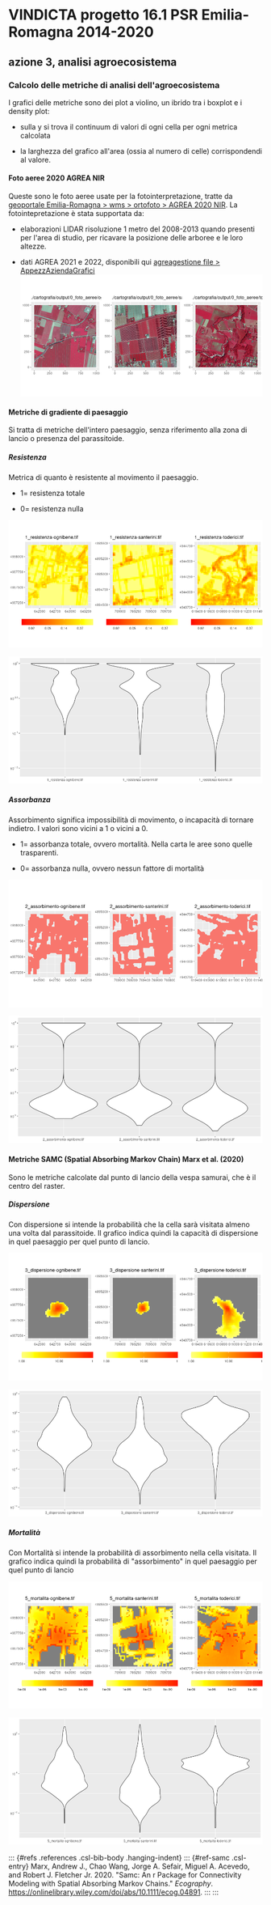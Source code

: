 # VINDICTA progetto 16.1 PSR Emilia-Romagna 2014-2020

## azione 3, analisi agroecosistema

### Calcolo delle metriche di analisi dell'agroecosistema

I grafici delle metriche sono dei plot a violino, un ibrido tra i boxplot e i density plot:

-   sulla y si trova il continuum di valori di ogni cella per ogni metrica calcolata

-   la larghezza del grafico all'area (ossia al numero di celle) corrispondendi al valore.

#### Foto aeree 2020 AGREA NIR

Queste sono le foto aeree usate per la fotointerpretazione, tratte da [geoportale Emilia-Romagna \> wms \> ortofoto \> AGREA 2020 NIR](https://geoportale.regione.emilia-romagna.it/servizi/servizi-ogc/elenco-capabilities-dei-servizi-wms/cartografia-di-base/service-35). La fotointepretazione è stata supportata da:

-   elaborazioni LIDAR risoluzione 1 metro del 2008-2013 quando presenti per l'area di studio, per ricavare la posizione delle arboree e le loro altezze.

-   dati AGREA 2021 e 2022, disponibili qui [agreagestione file > AppezzAziendaGrafici](https://agreagestione.regione.emilia-romagna.it/agrea-file/AppezzAziendaGrafici/) ![](metriche_files/figure-markdown_github/plot%20foto%20aeree-1.svg)

#### Metriche di gradiente di paesaggio

Si tratta di metriche dell'intero paesaggio, senza riferimento alla zona di lancio o presenza del parassitoide.

##### Resistenza

Metrica di quanto è resistente al movimento il paesaggio.

-   1= resistenza totale

-   0= resistenza nulla

![](metriche_files/figure-markdown_github/plot%20heatmap%20resistenza-1.svg)

![](metriche_files/figure-markdown_github/plot%20resistenza-1.svg)

##### Assorbanza

Assorbimento significa impossibilità di movimento, o incapacità di tornare indietro. I valori sono vicini a 1 o vicini a 0.

-   1= assorbanza totale, ovvero mortalità. Nella carta le aree sono quelle trasparenti.

-   0= assorbanza nulla, ovvero nessun fattore di mortalità

![](metriche_files/figure-markdown_github/plot%20heatmap%20assorbimento-1.svg)

![](metriche_files/figure-markdown_github/plot%20assorbanza-1.svg)

#### Metriche SAMC (Spatial Absorbing Markov Chain) Marx et al. (2020)

Sono le metriche calcolate dal punto di lancio della vespa samurai, che è il centro del raster.

##### Dispersione

Con dispersione si intende la probabilità che la cella sarà visitata almeno una volta dal parassitoide. Il grafico indica quindi la capacità di dispersione in quel paesaggio per quel punto di lancio.

![](metriche_files/figure-markdown_github/plot%20heatmap%20dispersione-1.svg)

![](metriche_files/figure-markdown_github/plot%20dispersion-1.svg)

##### Mortalità

Con Mortalità si intende la probabilità di assorbimento nella cella visitata. Il grafico indica quindi la probabilità di "assorbimento" in quel paesaggio per quel punto di lancio

![](metriche_files/figure-markdown_github/plot%20heatmap%20mortalita-1.svg)

![](metriche_files/figure-markdown_github/plot%20mortality-1.svg)

::: {#refs .references .csl-bib-body .hanging-indent}
::: {#ref-samc .csl-entry}
Marx, Andrew J., Chao Wang, Jorge A. Sefair, Miguel A. Acevedo, and Robert J. Fletcher Jr. 2020. "Samc: An r Package for Connectivity Modeling with Spatial Absorbing Markov Chains." *Ecography*. <https://onlinelibrary.wiley.com/doi/abs/10.1111/ecog.04891>.
:::
:::
